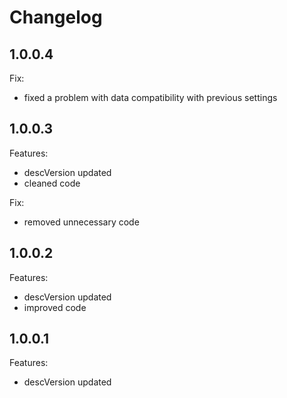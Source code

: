 # Changelog

## 1.0.0.4

Fix:

- fixed a problem with data compatibility with previous settings

## 1.0.0.3

Features:

- descVersion updated
- cleaned code

Fix:

- removed unnecessary code

## 1.0.0.2

Features:

- descVersion updated
- improved code

## 1.0.0.1

Features:

- descVersion updated